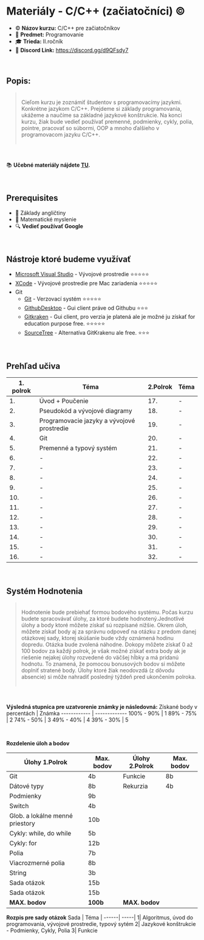 # Materiály - C/C++ (začiatočníci) ©️

* ©️ **Názov kurzu:** C/C++ pre začiatočníkov
* 📙 **Predmet:** Programovanie
* 🎓 **Trieda:** II.ročník
* 💬 **Discord Link:** https://discord.gg/d9QFsdy7

</br>  

## **Popis:**  
> <br/> 
> Cieľom kurzu je zoznámiť študentov s programovacímy jazykmi. Konkrétne jazykom C/C++. Prejdeme si základy programovania, ukážeme a naučíme sa základné jazykové konštrukcie. Na konci kurzu, žiak bude vedieť používať premenné, podmienky, cykly, polia, pointre, pracovať so súbormi, OOP a mnoho ďalšieho v programovacom jazyku C/C++.
> <br/> <br>
<br/>

📚 **Učebné materiály nájdete [TU](https://www.w3schools.com/cpp/default.asp).**

<br/>

## **Prerequisites**
* 🏴󠁧󠁢󠁥󠁮󠁧󠁿 Základy angličtiny
* 🧮 Matematické myslenie
* 🔍 **Vedieť používať Google**    

<br/>

## **Nástroje ktoré budeme využívať**
* [Microsoft Visual Studio](https://visualstudio.microsoft.com/cs/) - Vývojové prostredie ⭐⭐⭐⭐⭐ 
* [XCode]() - Vývojové prostredie pre Mac zariadenia ⭐⭐⭐⭐⭐
* Git
    * [Git](https://git-scm.com/downloads) - Verzovací systém ⭐⭐⭐⭐⭐
    * [GithubDesktop](https://desktop.github.com/) - Gui client práve od Githubu ⭐⭐⭐
    * [Gitkraken](https://www.gitkraken.com/) - Gui client, pro verzia je platená ale je možné ju získať for education purpose  free. ⭐⭐⭐⭐⭐
    * [SourceTree](https://www.sourcetreeapp.com/) - Alternatíva GitKrakenu ale free. ⭐⭐⭐

<br/>

## **Prehľad učiva**

| **1. polrok** | **Téma** | **2.Polrok** | **Téma** |
|---------------|----------|--------------|----------|
| 1.| Úvod + Poučenie  | 17. |-|
| 2.| Pseudokód a vývojové diagramy  | 18. |-|
| 3.| Programovacie jazyky a vývojové prostredie  | 19. |-|
| 4.| Git  | 20. |-|
| 5.| Premenné a typový systém  | 21. |-|
| 6.| - | 22. | - |
| 7.| - | 23. | - |
| 8.| - | 24. | - |
| 9.| - | 25. | - |
| 10.| - | 26. |-|
| 11.| -  | 27. |-|
| 12.| -  | 28. |-|
| 13.| -  | 29. |-|
| 14.| -  | 30. |-|
| 15.| -  | 31. |-|
| 16.| -  | 32. |-|

<br>

## **Systém Hodnotenia**
> <br>
> Hodnotenie bude prebiehať formou bodového systému. Počas kurzu budete spracovávať úlohy, za ktoré budete hodnotený.Jednotlivé úlohy a body ktoré môžete získať sú rozpísané nižšie. Okrem úloh, môžete získať body aj za správnu odpoveď na otázku z predom danej otázkovej sady, ktorej skúšanie bude vždy oznámená hodinu dopredu. Otázka bude zvolená náhodne. Dokopy môžete získať 0 až 100 bodov za každý polrok, je však možné získať extra body ak je riešenie nejakej úlohy rozvedené do väčšej hĺbky a má pridanú hodnotu. To znamená, že pomocou bonusových bodov si môžete doplniť stratené body. Úlohy ktoré žiak neodovzdá (z dôvodu absencie) si môže nahradiť posledný týždeň pred ukončením polroka. 
> <br> <br>

<br>

**Výsledná stupnica pre uzatvorenie známky je následovná:**
Získané body v percentách | Známka
------------ | -------------
100% - 90% | 1
89% - 75% | 2
74% - 50% | 3
49% - 40% | 4
39% - 30% | 5

<br>

**Rozdelenie úloh a bodov**

 Úlohy 1.Polrok | Max. bodov |  Úlohy 2.Polrok | Max. bodov
------------ | ------------- | ------------- | -------------
Git | 4b | Funkcie | 8b
Dátové typy | 8b | Rekurzia | 4b
Podmienky | 9b |  | 
Switch | 4b | | 
Glob. a lokálne menné priestory | 10b |  | 
Cykly: while, do while | 5b |  | 
Cykly: for  | 12b |  | 
Polia | 7b |  | 
Viacrozmerné polia | 8b |  |
String | 3b |  |
Sada otázok | 15b |  | 
Sada otázok | 15b |  | 
**MAX. bodov** | **100b** | **MAX. bodov** | 

**Rozpis pre sady otázok**
 Sada | Téma | 
------| -----| 
1| Algoritmus, úvod do programovania, vývojové prostredie, typový sytém
2| Jazykové konštrukcie - Podmienky, Cykly, Polia
3| Funkcie
